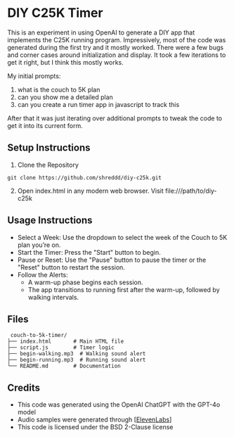 # DIY C25K Timer

This is an experiment in using OpenAI to generate a DIY app that implements the C25K running program. Impressively, most of the code was generated during the first try and it mostly worked. There were a few bugs and corner cases around initialization and display. It took a few iterations to get it right, but I think this mostly works. 

My initial prompts:
1. what is the couch to 5K plan
2. can you show me a detailed plan
3. can you create a run timer app in javascript to track this

After that it was just iterating over additional prompts to tweak the code to get it into its current form.  


## Setup Instructions
1. Clone the Repository

```
git clone https://github.com/shreddd/diy-c25k.git
```

2. Open index.html in any modern web browser. Visit file:///path/to/diy-c25k


## Usage Instructions
- Select a Week: Use the dropdown to select the week of the Couch to 5K plan you’re on.
- Start the Timer: Press the "Start" button to begin.
- Pause or Reset: Use the "Pause" button to pause the timer or the "Reset" button to restart the session.
- Follow the Alerts:
    - A warm-up phase begins each session.
    - The app transitions to running first after the warm-up, followed by walking intervals.
    

 ## Files
```
 couch-to-5k-timer/
├── index.html       # Main HTML file
├── script.js        # Timer logic
├── begin-walking.mp3  # Walking sound alert
├── begin-running.mp3  # Running sound alert
└── README.md        # Documentation
```

## Credits
- This code was generated using the OpenAI ChatGPT with the GPT-4o model
- Audio samples were generated through [[ElevenLabs](https://elevenlabs.io/)]
- This code is licensed under the BSD 2-Clause license